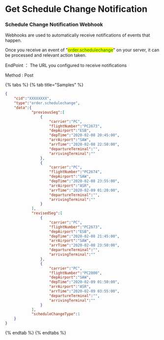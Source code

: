 # Get Schedule Change Notification

### Schedule Change Notification Webhook

Webhooks are used to automatically receive notifications of events that happen.&#x20;

Once you receive an event of "<mark style="color:green;">order.schedulechange</mark>" on your server, it can be processed and relevant action taken.

EndPoint ： The URL you configured to receive notifications&#x20;

Method : Post

{% tabs %}
{% tab title="Samples" %}
```json
{
    "cid":"XXXXXXXX",
    "type":"order.schedulechange",
    "data":{
            "previousSeg":[
                {
                    "carrier":"PC",
                    "flightNumber":"PC2673",
                    "depAirport":"ESB",
                    "depTime":"2020-02-08 20:45:00",
                    "arrAirport":"SAW",
                    "arrTime":"2020-02-08 22:50:00",
                    "departureTerminal":"",
                    "arrivingTerminal":""
                },
                {
                    "carrier":"PC",
                    "flightNumber":"PC2674",
                    "depAirport":"SAW",
                    "depTime":"2020-02-08 23:55:00",
                    "arrAirport":"ASR",
                    "arrTime":"2020-02-09 01:20:00",
                    "departureTerminal":"",
                    "arrivingTerminal":""
                }
            ],
            "revisedSeg":[
                {
                    "carrier":"PC",
                    "flightNumber":"PC2673",
                    "depAirport":"ESB",
                    "depTime":"2020-02-08 21:45:00",
                    "arrAirport":"SAW",
                    "arrTime":"2020-02-08 23:50:00",
                    "departureTerminal":"",
                    "arrivingTerminal":""
                },
                {
                    "carrier":"PC",
                    "flightNumber":"PC2800",
                    "depAirport":"SAW",
                    "depTime":"2020-02-09 01:50:00",
                    "arrAirport":"ASR",
                    "arrTime":"2020-02-09 03:55:00",
                    "departureTerminal":"",
                    "arrivingTerminal":""
                }
            ],
            "scheduleChangeType":1
    }
}
```
{% endtab %}
{% endtabs %}
